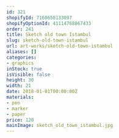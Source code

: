```yaml
---
id: 321
shopifyId: 7160658133097
shopifyOptionId: 41114768867433
order: 241
title: Sketch old town Istambul
slug: sketch-old-town-istambul
url: art-works/sketch-old-town-istambul
aliases: []
categories:
- graphics
inStock: true
isVisible: false
height: 30
width: 21
date: 2018-01-01T00:00:00Z
materials:
- pen
- marker
- paper
price: 120
mainImage: sketch_old_town_istambul.jpg
---
```

